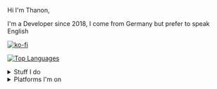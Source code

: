 Hi I'm Thanon, 

I'm a Developer since 2018, I come from Germany but prefer to speak English

[![ko-fi](https://ko-fi.com/img/githubbutton_sm.svg)](https://ko-fi.com/thanonc)

[![Top Languages](https://github-readme-stats-git-masterrstaa-rickstaa.vercel.app/api/top-langs/?username=ThanonC&layout=compact&theme=dark)](https://github.com/anuraghazra/github-readme-stats)

<details>
  <summary>Stuff I do</summary>
  
  - discord / ts3 / WhatsApp bots in Java, Typescript and JavaScript
  
  - Websites in Html, JavaScript, typescript, css and React

  - Minecraft clients / servers / plugins / mods in Java
</details>

<details>
  <summary>Platforms I'm on</summary>
  
- <a href="https://g.dev/thanon">Google Developers</a>

- <a href="https://stackoverflow.com/users/22878052/thanon">Stack Overflow</a>

- <a href="https://discord.com/users/960946185768685618">Discord</a>

- <a href="https://twitch.tv/thanongaming">Twitch</a>

- <a href="https://www.youtube.com/@TTCallabout">Youtube</a>
</details>
